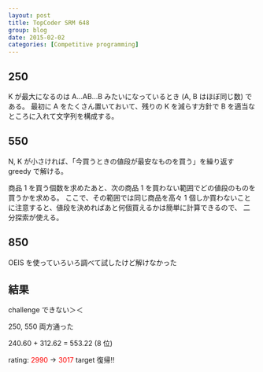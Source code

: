 ```yaml
---
layout: post
title: TopCoder SRM 648
group: blog
date: 2015-02-02
categories: [Competitive programming]
---
```


## 250
K が最大になるのは A...AB...B みたいになっているとき (A, B はほぼ同じ数) である。
最初に A をたくさん置いておいて、残りの K を減らす方針で B を適当なところに入れて文字列を構成する。

## 550
N, K が小さければ、「今買うときの値段が最安なものを買う」を繰り返す greedy で解ける。

商品 1 を買う個数を求めたあと、次の商品 1 を買わない範囲でどの値段のものを買うかを求める。
ここで、その範囲では同じ商品を高々 1 個しか買わないことに注意すると、値段を決めればあと何個買えるかは簡単に計算できるので、
二分探索が使える。

## 850
OEIS を使っていろいろ調べて試したけど解けなかった

## 結果
challenge できない＞＜

250, 550 両方通った

240.60 + 312.62 = 553.22 (8 位)

rating: <span style="color:red">2990</span> -> <span style="color:red">3017</span> target 復帰!!
